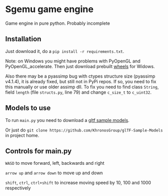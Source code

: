 # Sgemu game engine
Game engine in pure python. Probably incomplete

## Installation
Just download it, do a `pip install -r requirements.txt`.

Note: on Windows you might have problems with PyOpenGL and PyOpenGL_accelerate. Then just download prebuilt [wheels](https://www.lfd.uci.edu/~gohlke/pythonlibs) for Widows.

Also there may be a pyassimp bug with ctypes structure size (pyassimp v4.1.4), it is already fixed, but still not in PyPi repos. If so, you need to fix this manually or use older assimp dll.
To fix you need to find class `String`, field `length` (file `structs.py`, line 79) and change `c_size_t` to `c_uint32`.


## Models to use
To run `main.py` you need to download a [gltf sample models](https://github.com/KhronosGroup/glTF-Sample-Models).

Or just do `git clone https://github.com/KhronosGroup/glTF-Sample-Models` in project home.


## Controls for main.py
`WASD` to move forward, left, backwards and right

`arrow up` and `arrow down` to move up and down

`shift`, `ctrl`, `ctrl+shift` to increase moving speed by 10, 100 and 1000 respectively
